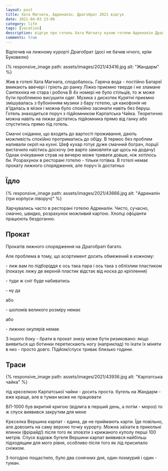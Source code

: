 ```yaml
---
layout: post
title: Хата Магната, Адреналін. Драгобрат 2021 відгук
date: 2021-04-03 23:09 
category: life
tags: [vacation]
description: відгук про готель Хата Магнату кухню готелю Адреналін Драгобрат 2021
comments: true
---
```


Відпочив на лижному курорті Драгобрат (досі не бачив нічого, крім Буковелю)

{% responsive_image path: assets/images/2021/43416.jpg alt: "Жандарм" %}

Жив в готелі Хата Магната, сподобалось.
Гаряча вода - постійно
Батареї вмикають ввечері і гріють до ранку
Ліжко приємно тверде і не зламане
Сантехніка не стара і робоча
В 4х номері не було стільців, то ж може бути проблемою висушити одяг.
Музика з дискотек Курятні приємно змішувалась з бубонінням музики з бару готелю, ця какофонія не в'їдалась в мізки і можна було спокійно засинати навіть без беруш.
Готель знаходиться поруч з підйомником Карпатська Чайка. Теоретично можна навіть на лижах дістатись підйомника прямо від ганку або спуститись прямо під готель.

Смачні сніданки, що входять до вартості проживання, дають можливість спокійно протриматись до обіду.
В термос без проблем наливали окріп на кухні.
Шеф кухар готує дуже смачний бограч, порції вистачило наїстись досхочу (не варто замовляти ще щось на додачу)
Однак очікування страв на вечерю може тривати довше, ніж хотілось би.
Розрахунок в ресторані готелю - тільки готівка.
В готелі немає прокату лижного спорядження, але поруч їх достатньо

## Їдло

{% responsive_image path: assets/images/2021/43666.jpg alt: "Адреналін (три корпуси ліворуч)" %}

Харчувались часто в ресторані готелю Адреналін.
Чисто, сучасно, смачно, швидко, розрахунок можливий картою.
Хлопці офіціанти працюють бездоганно.

## Прокат

Прокатів лижного спорядження на Драгобраті багато.

Але проблема в тому, що асортимент досить обмежений в кожному:

\- лиж вам по підборіддя є ось така пара і ось така з облізлим пластиком (показує лижу де верхній пластик відстає від носка до кріплення)

\- туди ж сніг буде набиватись

\- ну да

або

\- шоломів великого розміру немає

або

\- лижних окулярів немає

З іншого боку - брати в прокат знизу може бути ризиковано: якщо виявиться що ботинки перетискають ногу (наприклад) то їхати їх міняти в низ - просто довго.
Підйом/спуск триває близько години.

## Траси

{% responsive_image path: assets/images/2021/43936.jpg alt: "Карпатська чайка" %}

під крєселкою Карпатської чайки - досить проста.
бугель на Жандарм - вже краще, але в туман може не працювати

ВЛ-1000 був вкритий кригою (відлига в перший день, а потім - мороз) то ж спуск виявився закрутим для мене

Крєселка Вершина карпат - єдина, де не приймають карти. Їде повільно, але довозить на саму верхню точку курорту. Можна заїхати в прикольні ялинки (фрірайд!) після того як зповзти з крижаного куполу перші 100 метрів.
Спуск вздовж бугеля Вершини карпат виявився найбільш підходящим для мого рівня, особливо після того як лід присипало сніжком.

З погодою пощастило, було два сонячних дня, один похмурий і один - туман.

